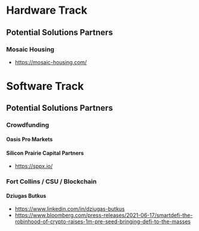 # 

# Hardware Track

## Potential Solutions Partners

### Mosaic Housing
* https://mosaic-housing.com/

# Software Track

## Potential Solutions Partners

### Crowdfunding

#### Oasis Pro Markets


#### Silicon Prairie Capital Partners
* https://sppx.io/

### Fort Collins / CSU / Blockchain

#### Dziugas Butkus
* https://www.linkedin.com/in/dziugas-butkus
* https://www.bloomberg.com/press-releases/2021-06-17/smartdefi-the-robinhood-of-crypto-raises-1m-pre-seed-bringing-defi-to-the-masses
